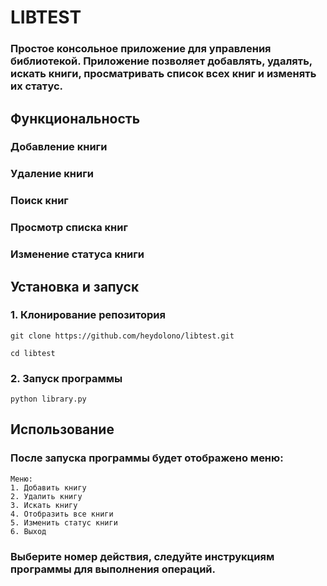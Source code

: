 # LIBTEST

### Простое консольное приложение для управления библиотекой. Приложение позволяет добавлять, удалять, искать книги, просматривать список всех книг и изменять их статус.

## Функциональность

### Добавление книги
### Удаление книги
### Поиск книг
### Просмотр списка книг
### Изменение статуса книги

## Установка и запуск

### 1. Клонирование репозитория

```
git clone https://github.com/heydolono/libtest.git
```

```
cd libtest
```

### 2. Запуск программы

```
python library.py
```

## Использование

### После запуска программы будет отображено меню:

```
Меню:
1. Добавить книгу
2. Удалить книгу
3. Искать книгу
4. Отобразить все книги
5. Изменить статус книги
6. Выход
```

### Выберите номер действия, следуйте инструкциям программы для выполнения операций.

